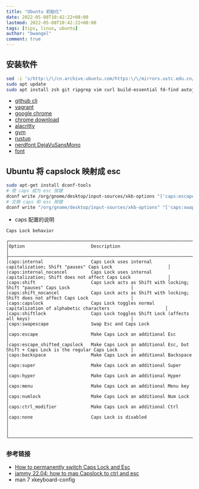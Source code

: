 ```yaml
---
title: "Ubuntu 初始化"
date: 2022-05-08T10:42:22+08:00
lastmod: 2022-05-08T10:42:22+08:00
tags: [tips, linux, ubuntu]
author: "bwangel"
comment: true
---
```


## 安装软件

```sh
sed -i 's/http:\/\/cn.archive.ubuntu.com/https:\/\/mirrors.ustc.edu.cn/g' /etc/apt/sources.list
sudo apt update
sudo apt install zsh git ripgrep vim curl build-essential fd-find autojump exa
```

- [github cli](https://github.com/cli/cli/blob/trunk/docs/install_linux.md)
- [vagrant](https://www.vagrantup.com/downloads)
- [google chrome](https://www.google.com/chrome/)
- [chrome download](https://dl.google.com/linux/direct/google-chrome-stable_current_amd64.deb)
- [alacritty](https://github.com/alacritty/alacritty/blob/master/INSTALL.md)
- [gvm](https://github.com/moovweb/gvm)
- [rustup](https://rustup.rs/)
- [nerdfont DejaVuSansMono](https://github.com/ryanoasis/nerd-fonts/releases/download/v3.0.2/DejaVuSansMono.zip)
- [font](/647/docs/ubuntu/nvim-web-devicons/)

## Ubuntu 将 capslock 映射成 esc

```sh
sudo apt-get install dconf-tools
# 使 caps 成为 esc 按键
dconf write /org/gnome/desktop/input-sources/xkb-options "['caps:escape']"
# 交换 caps 和 esc 按键
dconf write "/org/gnome/desktop/input-sources/xkb-options" "['caps:swapescape']"
```

- caps 配置的说明

```
Caps Lock behavior

┌────────────────────────────────────────────────────────────────────────────────────────────────────────────────────┐
│Option                         Description                                                                          │
├────────────────────────────────────────────────────────────────────────────────────────────────────────────────────┤
│caps:internal                  Caps Lock uses internal capitalization; Shift "pauses" Caps Lock                     │
│caps:internal_nocancel         Caps Lock uses internal capitalization; Shift does not affect Caps Lock              │
│caps:shift                     Caps Lock acts as Shift with locking; Shift "pauses" Caps Lock                       │
│caps:shift_nocancel            Caps Lock acts as Shift with locking; Shift does not affect Caps Lock                │
│caps:capslock                  Caps Lock toggles normal capitalization of alphabetic characters                     │
│caps:shiftlock                 Caps Lock toggles Shift Lock (affects all keys)                                      │
│caps:swapescape                Swap Esc and Caps Lock                                                               │
│caps:escape                    Make Caps Lock an additional Esc                                                     │
│caps:escape_shifted_capslock   Make Caps Lock an additional Esc, but Shift + Caps Lock is the regular Caps Lock     │
│caps:backspace                 Make Caps Lock an additional Backspace                                               │
│caps:super                     Make Caps Lock an additional Super                                                   │
│caps:hyper                     Make Caps Lock an additional Hyper                                                   │
│caps:menu                      Make Caps Lock an additional Menu key                                                │
│caps:numlock                   Make Caps Lock an additional Num Lock                                                │
│caps:ctrl_modifier             Make Caps Lock an additional Ctrl                                                    │
│caps:none                      Caps Lock is disabled                                                                │
│                                                                                                                    │
└────────────────────────────────────────────────────────────────────────────────────────────────────────────────────┘
```

### 参考链接

- [How to permanently switch Caps Lock and Esc](https://askubuntu.com/a/365701/581894)
- [jammy 22.04: how to map Capslock to ctrl and esc](https://askubuntu.com/a/1415659/581894)
- man 7 xkeyboard-config
